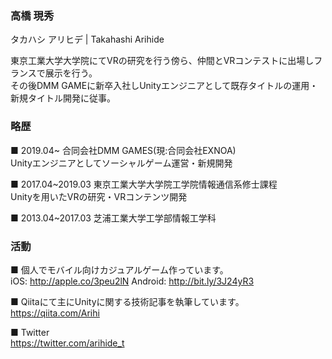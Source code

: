 ### 高橋 現秀
タカハシ アリヒデ | Takahashi Arihide

東京工業大学大学院にてVRの研究を行う傍ら、仲間とVRコンテストに出場しフランスで展示を行う。\
その後DMM GAMEに新卒入社しUnityエンジニアとして既存タイトルの運用・新規タイトル開発に従事。

### 略歴
■ 2019.04~        合同会社DMM GAMES(現:合同会社EXNOA)\
Unityエンジニアとしてソーシャルゲーム運営・新規開発

■ 2017.04~2019.03 東京工業大学大学院工学院情報通信系修士課程\
Unityを用いたVRの研究・VRコンテンツ開発

■ 2013.04~2017.03 芝浦工業大学工学部情報工学科

### 活動

■ 個人でモバイル向けカジュアルゲーム作っています。\
iOS:        http://apple.co/3peu2lN
Android:    http://bit.ly/3J24yR3

■ Qiitaにて主にUnityに関する技術記事を執筆しています。\
https://qiita.com/Arihi

■ Twitter\
https://twitter.com/arihide_t
